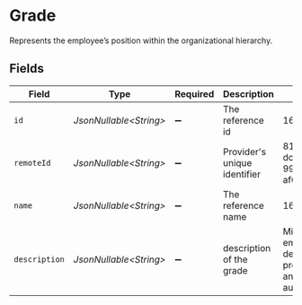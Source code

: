 # Grade

Represents the employee’s position within the organizational hierarchy.


## Fields

| Field                                                      | Type                                                       | Required                                                   | Description                                                | Example                                                    |
| ---------------------------------------------------------- | ---------------------------------------------------------- | ---------------------------------------------------------- | ---------------------------------------------------------- | ---------------------------------------------------------- |
| `id`                                                       | *JsonNullable\<String>*                                    | :heavy_minus_sign:                                         | The reference id                                           | 1687-3                                                     |
| `remoteId`                                                 | *JsonNullable\<String>*                                    | :heavy_minus_sign:                                         | Provider's unique identifier                               | 8187e5da-dc77-475e-9949-af0f1fa4e4e3                       |
| `name`                                                     | *JsonNullable\<String>*                                    | :heavy_minus_sign:                                         | The reference name                                         | 1687-4                                                     |
| `description`                                              | *JsonNullable\<String>*                                    | :heavy_minus_sign:                                         | description of the grade                                   | Mid-level employee demonstrating proficiency and autonomy. |
